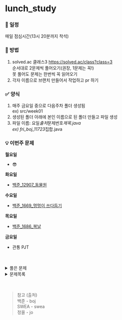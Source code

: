 # lunch_study

### 📌 일정

매일 점심시간(13시 20분까지 착석)

### 🔗 방법

1. solved.ac 클래스3 https://solved.ac/class?class=3 <br>
   순서대로 2문제씩 풀어오기(권장, 1문제는 꼭!) <br>
   못 풀어도 문제는 한번씩 꼭 읽어오기 <br>
2. 각자 이름으로 브랜치 만들어서 작업하고 pr 하기 <br>

### ✅ 양식

1. 매주 금요일 중으로 다음주차 폴더 생성됨 <br>
   ex) src/week01
2. 생성된 폴더 아래에 본인 이름으로 된 폴더 만들고 파일 생성
3. 파일 이름: 요일*출처*문제번호*제목.java <br>
   ex) fri_boj_11723*집합.java

### 💡 이번주 문제
**월요일**
- 😎

**화요일**
- [백준_12907_동물원](https://www.acmicpc.net/problem/12907) <br>

**수요일**
- [백준_1669_멍멍이 쓰다듬기](https://www.acmicpc.net/problem/1669) <br>

**목요일**
- [백준_1686_복날](https://www.acmicpc.net/problem/1686)<br>

**금요일**
- 관통 PJT


<br>
<br>


<details>
<summary>풀은 문제</summary>

========== week01 ==========<br>
- [백준_11723_집합](https://www.acmicpc.net/problem/11723)<br>
- [백준_1620_포켓몬마스터](https://www.acmicpc.net/problem/1620)<br>
- [백준_1764_듣보잡](https://www.acmicpc.net/problem/1764)<br>
- [백준_11047_동전0](https://www.acmicpc.net/problem/11047)<br>
- [백준_17219_비밀번호찾기](https://www.acmicpc.net/problem/17219)<br>
- [백준_1003_피보나치함수](https://www.acmicpc.net/problem/1003)<br>

========== week02 ==========<br>
- [백준_1463_1로만들기](https://www.acmicpc.net/problem/1463)<br>
- [백준_2579_계단오르기](https://www.acmicpc.net/problem/2579)<br>
- [백준_2606_바이러스](https://www.acmicpc.net/problem/2606)<br>
- [백준_9095_123더하기](https://www.acmicpc.net/problem/9095)<br>
- [백준_9375_패션왕신해빈](https://www.acmicpc.net/problem/9375)<br>
- [백준_9461_파도반수열](https://www.acmicpc.net/problem/9461)<br>

========== week03 ==========<br>
- [백준_11659_구간합구하기4](https://www.acmicpc.net/problem/11659)<br>
- [백준_11726_2xn타일링](https://www.acmicpc.net/problem/11726)<br>
- [백준_11727_2xn타일링2](https://www.acmicpc.net/problem/11727)<br>
- [백준_17626_FourSquares](https://www.acmicpc.net/problem/17626)<br>
- [백준_1012_유기농배추](https://www.acmicpc.net/problem/1012)<br>
- [백준_1260_DFS와BFS](https://www.acmicpc.net/problem/1260)<br>
- [백준_27514_1차원2048](https://www.acmicpc.net/problem/27514)<br>
- [백준_27514_1차원2048과쿼리](https://www.acmicpc.net/problem/27515)<br>

========== week04 ==========<br>
- [백준_14719_빗물](https://www.acmicpc.net/problem/14719)<br>
- [백준_29160_FIFA](https://www.acmicpc.net/problem/29160)<br>
- [백준_2943_토끼](https://www.acmicpc.net/problem/2943)<br>

========== week05 ==========<br>
- [백준_25918_북극곰은괄호를찢어](https://www.acmicpc.net/problem/25918)<br>
- [백준_21608_상어초등학교](https://www.acmicpc.net/problem/21608)<br>
- [백준_28353_고양이카페](https://www.acmicpc.net/problem/28353)<br>

========== week06 ==========<br>
- [백준_28066_타노스는 요세푸스가 밉다](https://www.acmicpc.net/problem/28066)<br>
- [백준_2841_외계인의 기타 연주](https://www.acmicpc.net/problem/2841)<br>
- [백준_16236_아기 상어](https://www.acmicpc.net/problem/16236)<br>


</details>

<details>
<summary>문제목록</summary>
- [백준_1541_잃어버린괄호](https://www.acmicpc.net/problem/1541)<br>
- [백준_1927_최소힙](https://www.acmicpc.net/problem/1927)<br>
- [백준_2630_색종이만들기](https://www.acmicpc.net/problem/2630)<br>
- [백준_2805_나무자르기](https://www.acmicpc.net/problem/2805)<br>
- [백준_11279_최대힙](https://www.acmicpc.net/problem/11279)<br>
- [백준_11724_연결요소의개수](https://www.acmicpc.net/problem/11724)<br>
- [백준_18111_마인크래프트](https://www.acmicpc.net/problem/18111)<br>
- [백준_18870_좌표압축](https://www.acmicpc.net/problem/18870)<br>
- [백준_21736_헌내기친구](https://www.acmicpc.net/problem/21736)<br>
- [백준_30804_과일탕후루](https://www.acmicpc.net/problem/30804)<br>
- [백준_1389_케빈베이컨](https://www.acmicpc.net/problem/1389)<br>
- [백준_1697_숨바꼭질](https://www.acmicpc.net/problem/1697)<br>
- [백준_2178_미로탐색](https://www.acmicpc.net/problem/2178)<br>
- [백준_2667_단지번호붙이기](https://www.acmicpc.net/problem/2667)<br>
- [백준_5525_IOIOI](https://www.acmicpc.net/problem/5525)<br>
- [백준_6064_카잉달력](https://www.acmicpc.net/problem/6064)<br>
- [백준_11286_절댓값힙](https://www.acmicpc.net/problem/11286)<br>
- [백준_11403_경로찾기](https://www.acmicpc.net/problem/11403)<br>
- [백준_14940_쉬운최단거리](https://www.acmicpc.net/problem/14940)<br>
- [백준_1074_Z](https://www.acmicpc.net/problem/1074)<br>
- [백준_1931_회의실배정](https://www.acmicpc.net/problem/1931)<br>
- [백준_5430_AC](https://www.acmicpc.net/problem/5430)<br>
- [백준_7569_토마토3D](https://www.acmicpc.net/problem/7569)<br>
- [백준_7576_토마토2D](https://www.acmicpc.net/problem/7576)<br>
- [백준_10026_적록색약](https://www.acmicpc.net/problem/10026)<br>
- [백준_16928_뱀과사다리게임](https://www.acmicpc.net/problem/16928)<br>
- [백준_7662_이중우선순위큐](https://www.acmicpc.net/problem/7662)<br>
- [백준_9019_DSLR](https://www.acmicpc.net/problem/9019)<br>
- [백준_14500_테트로미노](https://www.acmicpc.net/problem/14500)<br>

</details>




<br>
<br>

> 참고 (출처) <br>
> 백준 - boj <br>
> SWEA - swea <br>
> 정올 - jo
